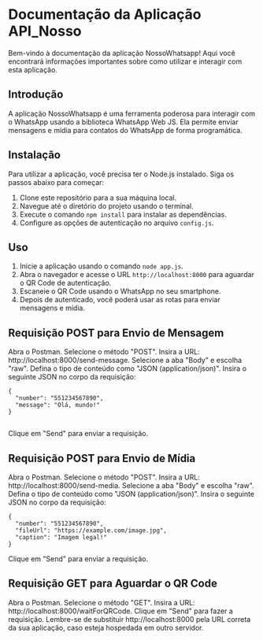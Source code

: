 # Documentação da Aplicação API_Nosso

Bem-vindo à documentação da aplicação NossoWhatsapp! Aqui você encontrará informações importantes sobre como utilizar e interagir com esta aplicação.

## Introdução

A aplicação NossoWhatsapp é uma ferramenta poderosa para interagir com o WhatsApp usando a biblioteca WhatsApp Web JS. Ela permite enviar mensagens e mídia para contatos do WhatsApp de forma programática.

## Instalação

Para utilizar a aplicação, você precisa ter o Node.js instalado. Siga os passos abaixo para começar:

1. Clone este repositório para a sua máquina local.
2. Navegue até o diretório do projeto usando o terminal.
3. Execute o comando `npm install` para instalar as dependências.
4. Configure as opções de autenticação no arquivo `config.js`.

## Uso

1. Inicie a aplicação usando o comando `node app.js`.
2. Abra o navegador e acesse o URL `http://localhost:8000` para aguardar o QR Code de autenticação.
3. Escaneie o QR Code usando o WhatsApp no seu smartphone.
4. Depois de autenticado, você poderá usar as rotas para enviar mensagens e mídia.

## Requisição POST para Envio de Mensagem
Abra o Postman.
Selecione o método "POST".
Insira a URL: http://localhost:8000/send-message.
Selecione a aba "Body" e escolha "raw". Defina o tipo de conteúdo como "JSON (application/json)".
Insira o seguinte JSON no corpo da requisição:

```
{
  "number": "551234567890",
  "message": "Olá, mundo!"
}
 
```
Clique em "Send" para enviar a requisição.

## Requisição POST para Envio de Mídia

Abra o Postman.
Selecione o método "POST".
Insira a URL: http://localhost:8000/send-media.
Selecione a aba "Body" e escolha "raw". Defina o tipo de conteúdo como "JSON (application/json)".
Insira o seguinte JSON no corpo da requisição:

```
{
  "number": "551234567890",
  "fileUrl": "https://example.com/image.jpg",
  "caption": "Imagem legal!"
}

```
Clique em "Send" para enviar a requisição.

## Requisição GET para Aguardar o QR Code
Abra o Postman.
Selecione o método "GET".
Insira a URL: http://localhost:8000/waitForQRCode.
Clique em "Send" para fazer a requisição.
Lembre-se de substituir http://localhost:8000 pela URL correta da sua aplicação, caso esteja hospedada em outro servidor.


